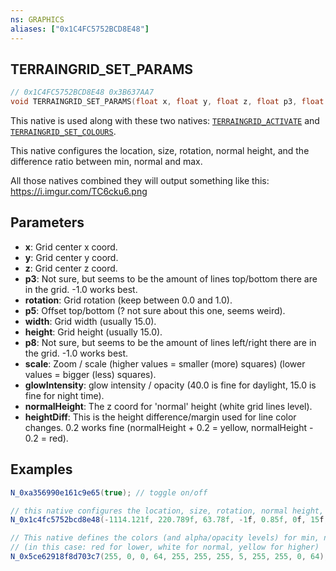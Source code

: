 ```yaml
---
ns: GRAPHICS
aliases: ["0x1C4FC5752BCD8E48"]
---
```

## TERRAINGRID_SET_PARAMS

```c
// 0x1C4FC5752BCD8E48 0x3B637AA7
void TERRAINGRID_SET_PARAMS(float x, float y, float z, float p3, float rotation, float p5, float width, float height, float p8, float scale, float glowIntensity, float normalHeight, float heightDiff);
```

This native is used along with these two natives: [`TERRAINGRID_ACTIVATE`](#_0xA356990E161C9E65) and [`TERRAINGRID_SET_COLOURS`](#_0x5CE62918F8D703C7).

This native configures the location, size, rotation, normal height, and the difference ratio between min, normal and max.

All those natives combined they will output something like this: https://i.imgur.com/TC6cku6.png

## Parameters
* **x**: Grid center x coord.
* **y**: Grid center y coord.
* **z**: Grid center z coord.
* **p3**: Not sure, but seems to be the amount of lines top/bottom there are in the grid. -1.0 works best.
* **rotation**: Grid rotation (keep between 0.0 and 1.0).
* **p5**: Offset top/bottom (? not sure about this one, seems weird).
* **width**: Grid width (usually 15.0).
* **height**: Grid height (usually 15.0).
* **p8**: Not sure, but seems to be the amount of lines left/right there are in the grid. -1.0 works best.
* **scale**: Zoom / scale (higher values = smaller (more) squares) (lower values = bigger (less) squares).
* **glowIntensity**: glow intensity / opacity (40.0 is fine for daylight, 15.0 is fine for night time).
* **normalHeight**: The z coord for 'normal' height (white grid lines level).
* **heightDiff**: This is the height difference/margin used for line color changes. 0.2 works fine (normalHeight + 0.2 = yellow, normalHeight - 0.2 = red).

## Examples
```cs
N_0xa356990e161c9e65(true); // toggle on/off

// this native configures the location, size, rotation, normal height, and the difference ratio between min, normal and max.
N_0x1c4fc5752bcd8e48(-1114.121f, 220.789f, 63.78f, -1f, 0.85f, 0f, 15f, 15f, -1f, 20f, 40f, 63.78f, 0.2f);

// This native defines the colors (and alpha/opacity levels) for min, normal and max heights.
// (in this case: red for lower, white for normal, yellow for higher)
N_0x5ce62918f8d703c7(255, 0, 0, 64, 255, 255, 255, 5, 255, 255, 0, 64);
```


